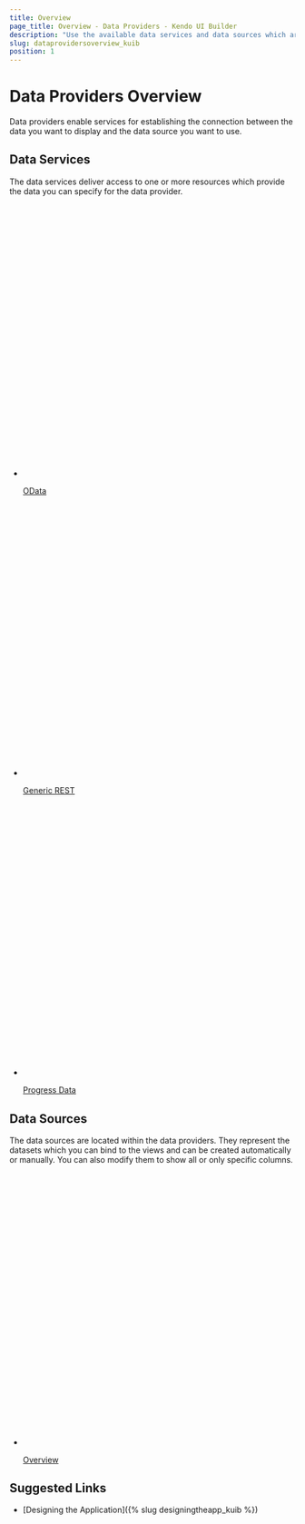```yaml
---
title: Overview
page_title: Overview - Data Providers - Kendo UI Builder
description: "Use the available data services and data sources which are supported by the Kendo UI Builder tool for creating and managing Angular and AngularJS-based web applications."
slug: dataprovidersoverview_kuib
position: 1
---
```


# Data Providers Overview

Data providers enable services for establishing the connection between the data you want to display and the data source you want to use.

<div class="container-fluid">
<div class="row separator-bottom">
<div class="col-md-4 card-list-info">
    <h2>Data Services</h2>
    <p>The data services deliver access to one or more resources which provide the data you can specify for the data provider.</p>
</div>
<div class="col-md-8">
    <ul class="card-list row">
    <li class="col-xs-4 col-md-3">
        <a href="{% slug odata_kuib %}">
           <svg id="area" viewBox="0 0 70 70">
                <defs>
                    <linearGradient id="gradient" x1="0%" y1="0%" x2="0%" y2="100%">
                    <stop offset="0%" stop-color="#ffab09" />
                        <stop offset="70%" stop-color="#ff6358" />
                        <stop offset="100%" stop-color="#dd3169" />
                    </linearGradient>
                </defs>
                <path d="..." />
            </svg>
            <p>OData</p>
        </a>
    </li><li class="col-xs-4 col-md-3">
        <a href="{% slug rest_kuib %}">
           <svg id="area" viewBox="0 0 70 70">
                <defs>
                    <linearGradient id="gradient" x1="0%" y1="0%" x2="0%" y2="100%">
                    <stop offset="0%" stop-color="#ffab09" />
                        <stop offset="70%" stop-color="#ff6358" />
                        <stop offset="100%" stop-color="#dd3169" />
                    </linearGradient>
                </defs>
                <path d="..." />
            </svg>
            <p>Generic REST</p>
        </a>
    </li><li class="col-xs-4 col-md-3">
        <a href="{% slug progressdata_kuib %}">
           <svg id="area" viewBox="0 0 70 70">
                <defs>
                    <linearGradient id="gradient" x1="0%" y1="0%" x2="0%" y2="100%">
                    <stop offset="0%" stop-color="#ffab09" />
                        <stop offset="70%" stop-color="#ff6358" />
                        <stop offset="100%" stop-color="#dd3169" />
                    </linearGradient>
                </defs>
                <path d="..." />
            </svg>
            <p>Progress Data</p>
        </a>
    </li>
  </ul>
</div>
</div>
<div class="container-fluid">
<div class="row separator-bottom">
<div class="col-md-4 card-list-info">
    <h2>Data Sources</h2>
    <p>The data sources are located within the data providers. They represent the datasets which you can bind to the views and can be created automatically or manually. You can also modify them to show all or only specific columns.</p>
</div>
<div class="col-md-8">
    <ul class="card-list row">
    <li class="col-xs-4 col-md-3">
        <a href="{% slug datasources_kuib %}">
           <svg id="area" viewBox="0 0 70 70">
                <defs>
                    <linearGradient id="gradient" x1="0%" y1="0%" x2="0%" y2="100%">
                    <stop offset="0%" stop-color="#ffab09" />
                        <stop offset="70%" stop-color="#ff6358" />
                        <stop offset="100%" stop-color="#dd3169" />
                    </linearGradient>
                </defs>
                <path d="..." />
            </svg>
            <p>Overview</p>
        </a>
    </li>
  </ul>
</div>
</div>
</div>

## Suggested Links

* [Designing the Application]({% slug designingtheapp_kuib %})

